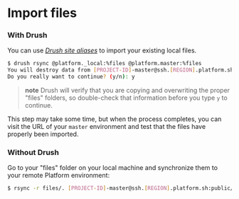 # Import files

### With Drush

You can use [*Drush site aliases*](http://docs.drush.org/en/master/usage/#site-aliases) to import your existing local files.

```bash
$ drush rsync @platform._local:%files @platform.master:%files
You will destroy data from [PROJECT-ID]-master@ssh.[REGION].platform.sh:././sites/default/files and replace with data from ~/Sites/platform/sites/default/files/
Do you really want to continue? (y/n): y
```

> **note**
> Drush will verify that you are copying and overwriting the proper "files" folders, so double-check that information before you type `y` to continue.

This step may take some time, but when the process completes, you can
visit the URL of your `master` environment and test that the files
have properly been imported.

### Without Drush

Go to your "files" folder on your local machine and synchronize them to
your remote Platform environment:

```bash
$ rsync -r files/. [PROJECT-ID]-master@ssh.[REGION].platform.sh:public/sites/default/files/
```
